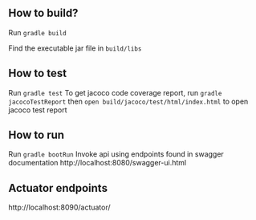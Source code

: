 How to build?
--------
Run `gradle build`

Find the executable jar file in `build/libs`

How to test
----
Run `gradle test`
To get jacoco code coverage report, 
run `gradle jacocoTestReport`
then `open build/jacoco/test/html/index.html` 
to open jacoco test report

How to run
------
Run `gradle bootRun`
Invoke api using endpoints found in swagger documentation http://localhost:8080/swagger-ui.html


Actuator endpoints
----
http://localhost:8090/actuator/
